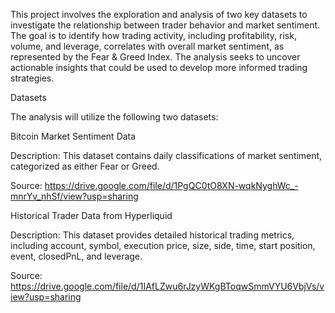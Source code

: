 This project involves the exploration and analysis of two key datasets to investigate the relationship between trader behavior and market sentiment. The goal is to identify how trading activity, including profitability, risk, volume, and leverage, correlates with overall market sentiment, as represented by the Fear & Greed Index. The analysis seeks to uncover actionable insights that could be used to develop more informed trading strategies.

Datasets

The analysis will utilize the following two datasets:

Bitcoin Market Sentiment Data

Description: This dataset contains daily classifications of market sentiment, categorized as either Fear or Greed.

Source: https://drive.google.com/file/d/1PgQC0tO8XN-wqkNyghWc_-mnrYv_nhSf/view?usp=sharing

Historical Trader Data from Hyperliquid

Description: This dataset provides detailed historical trading metrics, including account, symbol, execution price, size, side, time, start position, event, closedPnL, and leverage.

Source: https://drive.google.com/file/d/1IAfLZwu6rJzyWKgBToqwSmmVYU6VbjVs/view?usp=sharing